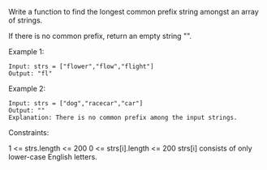 Write a function to find the longest common prefix string amongst an array of strings.

If there is no common prefix, return an empty string "".



Example 1:
```
Input: strs = ["flower","flow","flight"]
Output: "fl"
```
Example 2:
```
Input: strs = ["dog","racecar","car"]
Output: ""
Explanation: There is no common prefix among the input strings.
```

Constraints:

1 <= strs.length <= 200
0 <= strs[i].length <= 200
strs[i] consists of only lower-case English letters.